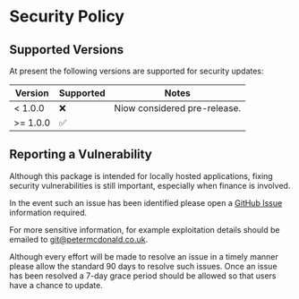 Security Policy
=====================================

Supported Versions
-------------------------------------

At present the following versions are supported for security updates:

| Version  | Supported          | Notes                        |
|----------|--------------------|------------------------------|
| < 1.0.0  | :x:                | Niow considered pre-release. |
| >= 1.0.0 | :white_check_mark: |                              |

Reporting a Vulnerability
-------------------------------------

Although this package is intended for locally hosted applications, fixing
security vulnerabilities is still important, especially when finance is
involved.

In the event such an issue has been identified please open a
[GitHub Issue](https://github.com/petermcd/monzo-api/issues>)
information required.

For more sensitive information, for example exploitation details should be
emailed to git@petermcdonald.co.uk.

Although every effort will be made to resolve an issue in a timely manner
please allow the standard 90 days to resolve such issues. Once an issue
has been resolved a 7-day grace period should be allowed so that
users have a chance to update.
